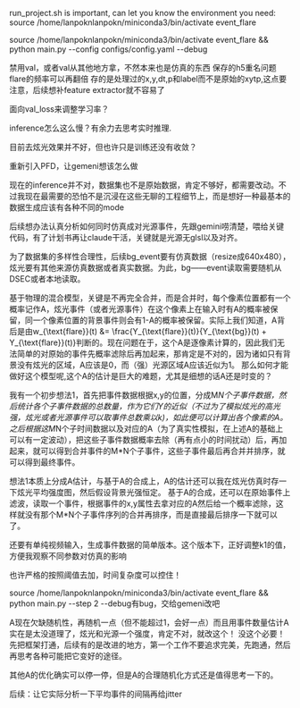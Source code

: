 run_project.sh is important, can let you know the environment you need:
source /home/lanpoknlanpokn/miniconda3/bin/activate event_flare

source /home/lanpoknlanpokn/miniconda3/bin/activate event_flare && python main.py --config configs/config.yaml --debug


禁用val，或者val从其他地方拿，不然本来也是仿真的东西
保存的h5重名问题
flare的频率可以再翻倍
存的是处理过的x,y,dt,p和label而不是原始的xytp,这点要注意，后续想补feature extractor就不容易了

面向val_loss来调整学习率？

inference怎么这么慢？有余力去思考实时推理.

目前去炫光效果并不好，但也许只是训练还没有收敛？

重新引入PFD，让gemeni想该怎么做

现在的inference并不对，数据集也不是原始数据，肯定不够好，都需要改动。不过我现在最需要的恐怕不是沉浸在这些无聊的工程细节上，而是想好一种最基本的
数据生成应该有各种不同的mode



后续想办法认真分析如何同时仿真成对光源事件，先跟gemini唠清楚，喂给关键代码，有了计划书再让claude干活，关键就是光源无glsl以及对齐。

为了数据集的多样性合理性，后续bg_event要有仿真数据（resize成640x480），炫光要有其他来源仿真数据或者真实数据。为此，bg——event读取需要随机从DSEC或者本地读取。


基于物理的混合模型，关键是不再完全合并，而是合并时，每个像素位置都有一个概率记作A，炫光事件（或者光源事件）在这个像素上在输入时有A的概率被保留，同一个像素位置的背景事件则会有1-A的概率被保留。实际上我们知道，A背后是由w_{\text{flare}}(t) &= \frac{Y_{\text{flare}}(t)}{Y_{\text{bg}}(t) + Y_{\text{flare}}(t)}判断的。现在问题在于，这个A是逐像素计算的，因此我们无法简单的对原始的事件先概率滤除后再加起来，那肯定是不对的，因为诸如只有背景没有炫光的区域，A应该是0，而（强）光源区域A应该近似为1。 那么如何才能做好这个模型呢,这个A的估计是巨大的难题，尤其是细想的话A还是时变的？

我有一个初步想法1，首先把事件数据根据x,y的位置，分成M*N个子事件数据，然后统计各个子事件数据的总数量，作为它们Y的近似（不过为了模拟炫光的高光强，炫光或者光源事件可以取事件总数乘以k)，如此便可以计算出各个像素的A。之后根据这M*N个子时间数据以及对应的A（为了真实性模拟，在上述A的基础上可以有一定波动），把这些子事件数据概率去除（再有点小的时间扰动）后，再加起来，就可以得到合并事件的M*N个子事件，这些子事件最后再合并并排序，就可以得到最终事件。

想法1本质上分成A估计，与基于A的合成上，A的估计还可以我在炫光仿真时存一下炫光平均强度图，然后假设背景光强恒定。 基于A的合成，还可以在原始事件上滤波，读取一个事件，根据事件的x,y属性去拿对应的A然后给一个概率滤除，这样就没有那个M*N个子事件序列的合并再排序，而是直接最后排序一下就可以了。

还要有单纯视频输入，生成事件数据的简单版本。这个版本下，正好调整k1的值，方便我观察不同参数对仿真的影响

也许严格的按照阈值去加，时间复杂度可以控住！

source /home/lanpoknlanpokn/miniconda3/bin/activate event_flare && python main.py --step 2 --debug有bug，交给gemeni改吧

A现在欠缺随机性，再随机一点（但不能超过1，会好一点）而且用事件数量估计A实在是太没道理了，炫光和光源一个强度，肯定不对，就改这个！
没这个必要！先把框架打通，后续有的是改进的地方，第一个工作不要追求完美，先跑通，然后再思考各种可能把它变好的途径。

其他A的优化确实可以停一停，但是A的合理随机化方式还是值得思考一下的。


后续：让它实际分析一下平均事件的间隔再给jitter